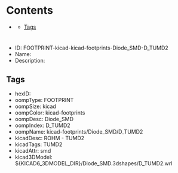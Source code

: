 



Contents
========

* [](#)
	* [Tags](#tags)

# 

- ID: FOOTPRINT-kicad-kicad-footprints-Diode_SMD-D_TUMD2
- Name: 
- Description: 

## Tags

- hexID: 
- oompType: FOOTPRINT
- oompSize: kicad
- oompColor: kicad-footprints
- oompDesc: Diode_SMD
- oompIndex: D_TUMD2
- oompName: kicad-footprints/Diode_SMD/D_TUMD2
- kicadDesc: ROHM - TUMD2
- kicadTags: TUMD2
- kicadAttr: smd
- kicad3DModel: ${KICAD6_3DMODEL_DIR}/Diode_SMD.3dshapes/D_TUMD2.wrl
